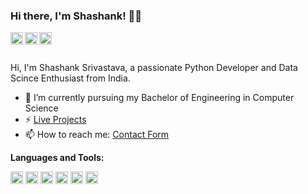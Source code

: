 ### Hi there, I'm Shashank! 👋👋

<a href="https://medium.com/@skshashankkumar41">
  <img align="left" alt="Shashannk Srivastava | Medium" width="20px" src="https://img.icons8.com/color/48/000000/medium-monogram.png"/>
</a>
<a href="hhttps://www.linkedin.com/in/skshashankkumar41/">
  <img align="left" alt="Shashannk Srivastava | Linked-In" width="20px" src="https://img.icons8.com/color/48/000000/linkedin.png"/>
</a>
<a href="https://twitter.com/shashankkumar25">
  <img align="left" alt="Shashannk Srivastava | Twitter" width="20px" src="https://img.icons8.com/color/48/000000/twitter.png"/>
</a>

<br />
<br />

Hi, I'm Shashank Srivastava, a passionate Python Developer and Data Scince Enthusiast from India.

- 🔭 I’m currently pursuing my Bachelor of Engineering in Computer Science
- ⚡ [Live Projects](https://skshashankkumar41.github.io/)
- 📫 How to reach me: [Contact Form](https://skshashankkumar41.github.io./contact_form/contact.html)

**Languages and Tools:**  

<code><img height="20" src="https://img.icons8.com/color/48/000000/python.png"/></code>
<code><img height="20" src="https://upload.wikimedia.org/wikipedia/commons/thumb/a/ae/Keras_logo.svg/512px-Keras_logo.svg.png"></code>
<code><img height="20" src="https://api.iconify.design/logos:pytorch.svg"></code>
<code><img height="20" src="https://api.iconify.design/logos-opencv.svg"></code>
<code><img height="20" src="https://api.iconify.design/logos:django.svg"></code>
<code><img height="20" src="https://img.icons8.com/color/48/000000/amazon-web-services.png"/></code>

